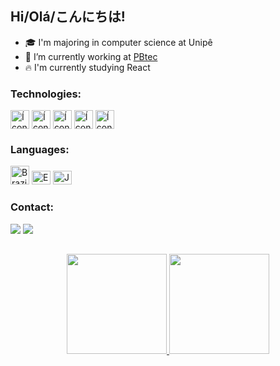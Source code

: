 ## Hi/Olá/こんにちは!

  - 🎓 I'm majoring in computer science at Unipê
  - 💼 I’m currently working at [PBtec](https://github.com/pbtec)
  - 🔥 I'm currently studying React

<div style="display: inline_block;">
  <h3>Technologies:</h3>
  <img align="center" alt="Ícone do React" title="React" height="30" width="30" src="https://cdn.jsdelivr.net/gh/devicons/devicon/icons/react/react-original.svg" />
  <img align="center" alt="Ícone do Typescript" title="Typescript" height="30" width="30" src="https://cdn.jsdelivr.net/gh/devicons/devicon/icons/typescript/typescript-original.svg" />
  <img align="center" alt="Ícone do Javascript" title="Javascript" height="30" width="30" src="https://cdn.jsdelivr.net/gh/devicons/devicon/icons/javascript/javascript-original.svg" />
  <img align="center" alt="Ícone do CSS" title="CSS3" height="30" width="30" src="https://cdn.jsdelivr.net/gh/devicons/devicon/icons/css3/css3-original.svg" />
  <img align="center" alt="Ícone do HTML" title="HTML5" height="30" width="30" src="https://cdn.jsdelivr.net/gh/devicons/devicon/icons/html5/html5-original.svg" />
</div>  

</div>
  <div>
    <h3>Languages:</h3>
    <img src="https://flagcdn.com/br.svg" width="30" alt="Brazilian Portuguese" title="Portuguese">
    <img src="https://flagcdn.com/gb.svg" width="30" height="22" alt="English" title="English">
    <img src="https://flagcdn.com/jp.svg" width="30" height="22" alt="Japanese" title="Japanese">
  </div>
  
<div>
  <h3>Contact:</h3>
  <a href = "mailto:lucasaraujo1964@gmail.com"><img src="https://img.shields.io/badge/-Gmail-%23333?style=for-the-badge&logo=gmail&logoColor=white" target="_blank"></a>
  <a href="https://www.linkedin.com/in/lucas-araujo-51609b21a" target="_blank"><img src="https://img.shields.io/badge/-LinkedIn-%230077B5?style=for-the-badge&logo=linkedin&logoColor=white" target="_blank"></a> 
</div>

##

<div align="center">
  <a href="https://github.com/xhteluk4s">
  <img height="160em" src="https://github-readme-stats.vercel.app/api?username=luska-a&show_icons=true&theme=omni&include_all_commits=true&count_private=true&locale=pt-br"/>
  <img height="160em" src="https://github-readme-stats.vercel.app/api/top-langs/?username=luska-a&layout=compact&langs_count=7&theme=omni&locale=pt-br"/>
</div>
  
